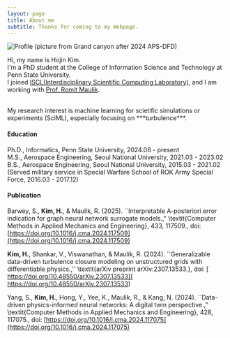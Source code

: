 ```yaml
---
layout: page
title: About me
subtitle: Thanks for coming to my Webpage.
---
```


![Profile](https://jeenskim.github.io/assets/img/IMG_0502.jpeg)
(picture from Grand canyon after 2024 APS-DFD)

Hi, my name is Hojin Kim. <br>
I'm a PhD student at the College of Information Science and Technology at Penn State University. <br>
I joined [ISCL(Interdisciplinary Scientific Computing Laboratory)](https://romit-maulik.github.io/index.html), and I am working with [Prof. Romit Maulik](https://romit-maulik.github.io/Members.html). <br>

<br>
My research interest is machine learning for scietific simulations or experiments (SciML), especially focusing on ***turbulence***.<br>

#### Education

Ph.D., Informatics, Penn State University, 2024.08 - present <br>
M.S., Aerospace Engineering, Seoul National University, 2021.03 - 2023.02 <br>
B.S., Aerospace Engineering, Seoul National University, 2015.03 - 2021.02 <br>
(Served military service in Special Warfare School of ROK Army Special Force, 2016.03 - 2017.12)


#### Publication

Barwey, S., **Kim, H.**, & Maulik, R. (2025). ``Interpretable A-posteriori error indication for graph neural network surrogate models.," \textit{Computer Methods in Applied Mechanics and Engineering}, 433, 117509., doi: [https://doi.org/10.1016/j.cma.2024.117509](https://doi.org/10.1016/j.cma.2024.117509) <br>

**Kim, H.**, Shankar, V., Viswanathan, & Maulik, R. (2024). ``Generalizable data-driven turbulence closure modeling on unstructured grids with differentiable physics.,'' \textit{arXiv preprint arXiv:2307.13533.}, doi: [
https://doi.org/10.48550/arXiv.2307.13533](
https://doi.org/10.48550/arXiv.2307.13533) <br>

Yang, S., **Kim, H.**, Hong, Y., Yee, K., Maulik, R., & Kang, N. (2024). ``Data-driven physics-informed neural networks: A digital twin perspective.," \textit{Computer Methods in Applied Mechanics and Engineering}, 428, 117075., doi: [https://doi.org/10.1016/j.cma.2024.117075](https://doi.org/10.1016/j.cma.2024.117075) <br>

